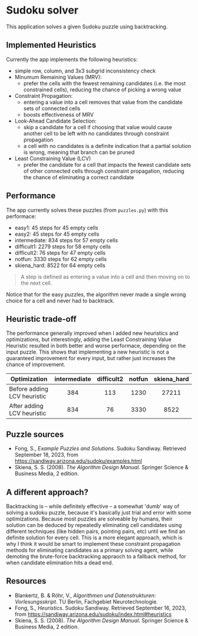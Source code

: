 # Sudoku solver

This application solves a given Sudoku puzzle using backtracking.

## Implemented Heuristics

Currently the app implements the following heuristics:

- simple row, column, and 3x3 subgrid inconsistency check
- Minumum Remaining Values (MRV):
  - prefer the cells with the fewest remaining candidates (i.e. the most constrained cells), reducing the chance of picking a wrong value
- Constraint Propagation:
  - entering a value into a cell removes that value from the candidate sets of connected cells
  - boosts effectiveness of MRV
- Look-Ahead Candidate Selection:
  - skip a candidate for a cell if choosing that value would cause another cell to be left with no candidates through constraint propagation
  - a cell with no candidates is a definite indication that a partial solution is wrong, meaning that branch can be pruned
- Least Constraining Value (LCV)
  - prefer the candidate for a cell that impacts the fewest candidate sets of other connected cells through constraint propagation, reducing the chance of eliminating a correct candidate

## Performance

The app currently solves these puzzles (from `puzzles.py`) with this performace:

- easy1: 45 steps for 45 empty cells
- easy2: 45 steps for 45 empty cells
- intermediate: 834 steps for 57 empty cells 
- difficult1: 2279 steps for 58 empty cells
- difficult2: 76 steps for 47 empty cells
- notfun: 3330 steps for 62 empty cells
- skiena_hard: 8522 for 64 empty cells

> A step is defined as entering a value into a cell and then moving on to the next cell.

Notice that for the easy puzzles, the algorithm never made a single wrong choice for a cell and never had to backtrack.

## Heuristic trade-off

The performance generally improved when I added new heuristics and optimizations, but interestingly, adding the Least Constraining Value Heuristic resulted in both better and worse performace, depending on the input puzzle. This shows that implementing a new heuristic is not a guaranteed improvement for every input, but rather just increases the chance of improvement.

| Optimization                | intermediate | difficult2 | notfun | skiena_hard |
|-----------------------------|:------------:|:----------:|:------:|:-----------:|
| Before adding LCV heuristic |      384     |     113    |  1230  |    27211    |
| After adding LCV heuristic  |      834     |     76     |  3330  |     8522    |

## Puzzle sources

- Fong, S., _Example Puzzles and Solutions_. Sudoku Sandiway. Retrieved September 18, 2023, from https://sandiway.arizona.edu/sudoku/examples.html
- Skiena, S. S. (2008). _The Algorithm Design Manual._ Springer Science & Business Media, 2 edition.

## A different approach?

Backtracking is – while definitely effective – a somewhat 'dumb' way of solving a sudoku puzzle, because it's basically just trial and error with some optimizations. Because most puzzles are solveable by humans, their solution can be deduced by repeatedly eliminating cell candidates using different techniques (like hidden pairs, pointing pairs, etc) until we find an definite solution for every cell. This is a more elegant approach, which is why I think it would be smart to implement these constraint propagation methods for eliminating candidates as a primary solving agent, while demoting the brute-force backtracking appraoch to  a fallback method, for when candidate elimination hits a dead end.

## Resources

- Blankertz, B. & Röhr, V., _Algorithmen und Datenstrukturen: Vorlesungsskript_. TU Berlin, Fachgebiet Neurotechnologie.
- Fong, S., _Heuristics_. Sudoku Sandiway. Retrieved September 16, 2023, from https://sandiway.arizona.edu/sudoku/index.html#heuristics
- Skiena, S. S. (2008). _The Algorithm Design Manual_. Springer Science & Business Media, 2 edition.